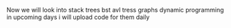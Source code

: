 Now we will look into
stack
trees
bst
avl tress
graphs
dynamic programming 
in upcoming days i will upload code for them daily
